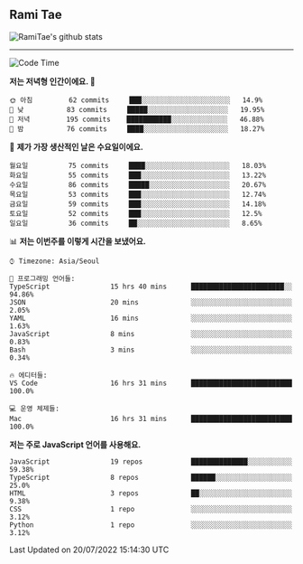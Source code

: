 ## Rami Tae

![RamiTae's github stats](https://github-readme-stats.vercel.app/api?username=RamiTae&show_icons=true&theme=tokyonight)

---
<!--START_SECTION:waka-->
![Code Time](http://img.shields.io/badge/Code%20Time-0%20secs-blue)

**저는 저녁형 인간이에요. 🦉** 

```text
🌞 아침         62 commits     ███░░░░░░░░░░░░░░░░░░░░░░   14.9% 
🌆 낮　         83 commits     █████░░░░░░░░░░░░░░░░░░░░   19.95% 
🌃 저녁         195 commits    ███████████░░░░░░░░░░░░░░   46.88% 
🌙 밤　         76 commits     ████░░░░░░░░░░░░░░░░░░░░░   18.27%

```
📅 **제가 가장 생산적인 날은 수요일이에요.** 

```text
월요일          75 commits     ████░░░░░░░░░░░░░░░░░░░░░   18.03% 
화요일          55 commits     ███░░░░░░░░░░░░░░░░░░░░░░   13.22% 
수요일          86 commits     █████░░░░░░░░░░░░░░░░░░░░   20.67% 
목요일          53 commits     ███░░░░░░░░░░░░░░░░░░░░░░   12.74% 
금요일          59 commits     ███░░░░░░░░░░░░░░░░░░░░░░   14.18% 
토요일          52 commits     ███░░░░░░░░░░░░░░░░░░░░░░   12.5% 
일요일          36 commits     ██░░░░░░░░░░░░░░░░░░░░░░░   8.65%

```


📊 **저는 이번주를 이렇게 시간을 보냈어요.** 

```text
⌚︎ Timezone: Asia/Seoul

💬 프로그래밍 언어들: 
TypeScript               15 hrs 40 mins      ███████████████████████░░   94.86% 
JSON                     20 mins             ░░░░░░░░░░░░░░░░░░░░░░░░░   2.05% 
YAML                     16 mins             ░░░░░░░░░░░░░░░░░░░░░░░░░   1.63% 
JavaScript               8 mins              ░░░░░░░░░░░░░░░░░░░░░░░░░   0.83% 
Bash                     3 mins              ░░░░░░░░░░░░░░░░░░░░░░░░░   0.34%

🔥 에디터들: 
VS Code                  16 hrs 31 mins      █████████████████████████   100.0%

💻 운영 체제들: 
Mac                      16 hrs 31 mins      █████████████████████████   100.0%

```

**저는 주로 JavaScript 언어를 사용해요.** 

```text
JavaScript               19 repos            ██████████████░░░░░░░░░░░   59.38% 
TypeScript               8 repos             ██████░░░░░░░░░░░░░░░░░░░   25.0% 
HTML                     3 repos             ██░░░░░░░░░░░░░░░░░░░░░░░   9.38% 
CSS                      1 repo              ░░░░░░░░░░░░░░░░░░░░░░░░░   3.12% 
Python                   1 repo              ░░░░░░░░░░░░░░░░░░░░░░░░░   3.12%

```



 Last Updated on 20/07/2022 15:14:30 UTC
<!--END_SECTION:waka-->
